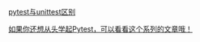 [pytest与unittest区别](https://www.cnblogs.com/hp1991/p/11238559.html)

[如果你还想从头学起Pytest，可以看看这个系列的文章哦！](https://www.cnblogs.com/poloyy/category/1690628.html)